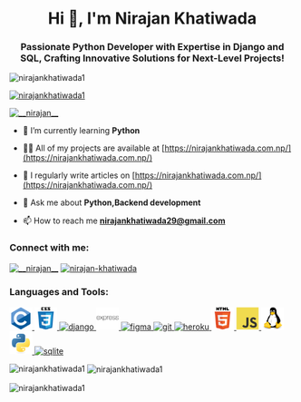 <h1 align="center">Hi 👋, I'm Nirajan Khatiwada</h1>
<h3 align="center">Passionate Python Developer with Expertise in Django and SQL, Crafting Innovative Solutions for Next-Level Projects!</h3>

<p align="left"> <img src="https://komarev.com/ghpvc/?username=nirajankhatiwada1&label=Profile%20views&color=0e75b6&style=flat" alt="nirajankhatiwada1" /> </p>

<p align="left"> <a href="https://github.com/ryo-ma/github-profile-trophy"><img src="https://github-profile-trophy.vercel.app/?username=nirajankhatiwada1" alt="nirajankhatiwada1" /></a> </p>

<p align="left"> <a href="https://twitter.com/__nirajan__" target="blank"><img src="https://img.shields.io/twitter/follow/__nirajan__?logo=twitter&style=for-the-badge" alt="__nirajan__" /></a> </p>

- 🌱 I’m currently learning **Python**

- 👨‍💻 All of my projects are available at [https://nirajankhatiwada.com.np/](https://nirajankhatiwada.com.np/)

- 📝 I regularly write articles on [https://nirajankhatiwada.com.np/](https://nirajankhatiwada.com.np/)

- 💬 Ask me about **Python,Backend development**

- 📫 How to reach me **nirajankhatiwada29@gmail.com**

<h3 align="left">Connect with me:</h3>
<p align="left">
<a href="https://twitter.com/__nirajan__" target="blank"><img align="center" src="https://raw.githubusercontent.com/rahuldkjain/github-profile-readme-generator/master/src/images/icons/Social/twitter.svg" alt="__nirajan__" height="30" width="40" /></a>
<a href="https://linkedin.com/in/nirajan-khatiwada" target="blank"><img align="center" src="https://raw.githubusercontent.com/rahuldkjain/github-profile-readme-generator/master/src/images/icons/Social/linked-in-alt.svg" alt="nirajan-khatiwada" height="30" width="40" /></a>
</p>

<h3 align="left">Languages and Tools:</h3>
<p align="left"> <a href="https://www.cprogramming.com/" target="_blank" rel="noreferrer"> <img src="https://raw.githubusercontent.com/devicons/devicon/master/icons/c/c-original.svg" alt="c" width="40" height="40"/> </a> <a href="https://www.w3schools.com/css/" target="_blank" rel="noreferrer"> <img src="https://raw.githubusercontent.com/devicons/devicon/master/icons/css3/css3-original-wordmark.svg" alt="css3" width="40" height="40"/> </a> <a href="https://www.djangoproject.com/" target="_blank" rel="noreferrer"> <img src="https://cdn.worldvectorlogo.com/logos/django.svg" alt="django" width="40" height="40"/> </a> <a href="https://expressjs.com" target="_blank" rel="noreferrer"> <img src="https://raw.githubusercontent.com/devicons/devicon/master/icons/express/express-original-wordmark.svg" alt="express" width="40" height="40"/> </a> <a href="https://www.figma.com/" target="_blank" rel="noreferrer"> <img src="https://www.vectorlogo.zone/logos/figma/figma-icon.svg" alt="figma" width="40" height="40"/> </a> <a href="https://git-scm.com/" target="_blank" rel="noreferrer"> <img src="https://www.vectorlogo.zone/logos/git-scm/git-scm-icon.svg" alt="git" width="40" height="40"/> </a> <a href="https://heroku.com" target="_blank" rel="noreferrer"> <img src="https://www.vectorlogo.zone/logos/heroku/heroku-icon.svg" alt="heroku" width="40" height="40"/> </a> <a href="https://www.w3.org/html/" target="_blank" rel="noreferrer"> <img src="https://raw.githubusercontent.com/devicons/devicon/master/icons/html5/html5-original-wordmark.svg" alt="html5" width="40" height="40"/> </a> <a href="https://developer.mozilla.org/en-US/docs/Web/JavaScript" target="_blank" rel="noreferrer"> <img src="https://raw.githubusercontent.com/devicons/devicon/master/icons/javascript/javascript-original.svg" alt="javascript" width="40" height="40"/> </a> <a href="https://www.linux.org/" target="_blank" rel="noreferrer"> <img src="https://raw.githubusercontent.com/devicons/devicon/master/icons/linux/linux-original.svg" alt="linux" width="40" height="40"/> </a> <a href="https://www.python.org" target="_blank" rel="noreferrer"> <img src="https://raw.githubusercontent.com/devicons/devicon/master/icons/python/python-original.svg" alt="python" width="40" height="40"/> </a> <a href="https://www.sqlite.org/" target="_blank" rel="noreferrer"> <img src="https://www.vectorlogo.zone/logos/sqlite/sqlite-icon.svg" alt="sqlite" width="40" height="40"/> </a> </p>

<p><img align="left" src="https://github-readme-stats.vercel.app/api/top-langs?username=nirajankhatiwada1&show_icons=true&locale=en&layout=compact" alt="nirajankhatiwada1" /></p>

<p>&nbsp;<img align="center" src="https://github-readme-stats.vercel.app/api?username=nirajankhatiwada1&show_icons=true&locale=en" alt="nirajankhatiwada1" /></p>

<p><img align="center" src="https://github-readme-streak-stats.herokuapp.com/?user=nirajankhatiwada1&" alt="nirajankhatiwada1" /></p>
